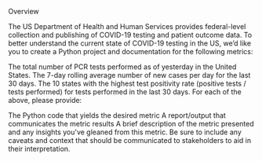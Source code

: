 Overview

The US Department of Health and Human Services provides federal-level collection and publishing of COVID-19 testing and patient outcome data. To better understand the current state of COVID-19 testing in the US, we’d like you to create a Python project and documentation for the following metrics:

The total number of PCR tests performed as of yesterday in the United States.
The 7-day rolling average number of new cases per day for the last 30 days.
The 10 states with the highest test positivity rate (positive tests / tests performed) for tests performed in the last 30 days.
For each of the above, please provide:

The Python code that yields the desired metric
A report/output that communicates the metric results
A brief description of the metric presented and any insights you've gleaned from this metric. Be sure to include any caveats and context that should be communicated to stakeholders to aid in their interpretation.
